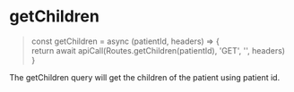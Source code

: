 # getChildren

> const getChildren = async (patientId, headers) => {  
return await apiCall(Routes.getChildren(patientId), 'GET', '', headers)  
}  

The getChildren query will get the children of the patient using patient id.
